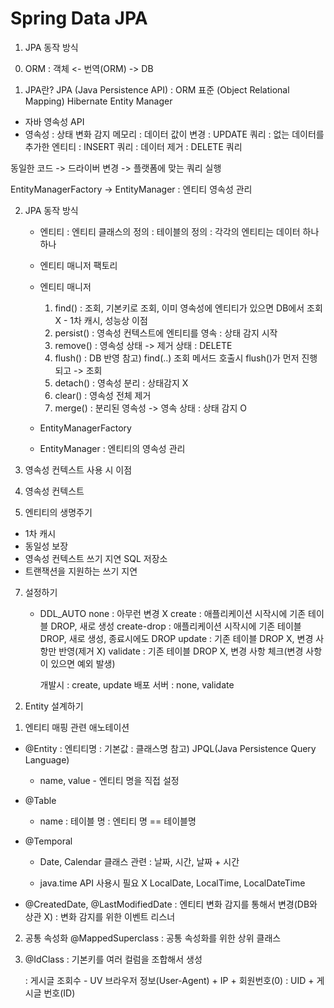 # Spring Data JPA

1. JPA 동작 방식
0) ORM : 객체 <- 번역(ORM) -> DB


1) JPA란?
JPA (Java Persistence API) : ORM 표준 (Object Relational Mapping)
Hibernate Entity Manager


- 자바 영속성 API
- 영속성 : 상태 변화 감지 메모리
	: 데이터 값이 변경 : UPDATE 쿼리
	: 없는 데이터를 추가한 엔티티 : INSERT 쿼리
	: 데이터 제거 : DELETE 쿼리

동일한 코드 -> 드라이버 변경 -> 플랫폼에 맞는 쿼리 실행


EntityManagerFactory
	-> EntityManager : 엔티티 영속성 관리


2) JPA 동작 방식
	- 엔티티 : 엔티티 클래스의 정의 : 테이블의 정의
	            : 각각의 엔티티는 데이터 하나 하나

	- 엔티티 매니저 팩토리
	- 엔티티 매니저
		1) find() : 조회, 기본키로 조회, 이미 영속성에 엔티티가 있으면 DB에서 조회 X - 1차 캐시, 성능상 이점
		2) persist() : 영속성 컨텍스트에 엔티티를 영속  : 상태 감지 시작
		3) remove() : 영속성 상태 -> 제거 상태 : DELETE
		4) flush() : DB 반영
				참고)
					find(..) 조회 메서드 호출시 flush()가 먼저 진행 되고 -> 조회
		5) detach() : 영속성 분리 : 상태감지 X
		6) clear() : 영속성 전체 제거
		6) merge() : 분리된 영속성 -> 영속 상태  : 상태 감지 O

	- EntityManagerFactory
	- EntityManager : 엔티티의 영속성 관리


3) 영속성 컨텍스트 사용 시 이점
4) 영속성 컨텍스트
5) 엔티티의 생명주기


- 1차 캐시
- 동일성 보장
- 영속성 컨텍스트 쓰기 지연 SQL 저장소
- 트랜잭션을 지원하는 쓰기 지연

7) 설정하기
	- DDL_AUTO
		none : 아무런 변경 X
		create : 애플리케이션 시작시에 기존 테이블 DROP, 새로 생성
		create-drop : 애플리케이션 시작시에 기존 테이블 DROP, 새로 생성, 종료시에도 DROP
		update : 기존 테이블 DROP X, 변경 사항만 반영(제거  X)
		validate : 기존 테이블 DROP X, 변경 사항 체크(변경 사항이 있으면 예외 발생)


		개발시 : create, update
		배포 서버 : none, validate

2. Entity 설계하기

1) 엔티티 매핑 관련 애노테이션
- @Entity :
	엔티티명 : 기본값 : 클래스명
	참고) JPQL(Java Persistence Query Language)
	- name, value  - 엔티티 명을 직접 설정
- @Table
	- name : 테이블 명
		: 엔티티 명 == 테이블명

- @Temporal
	- Date, Calendar 클래스 관련 : 날짜, 시간, 날짜 + 시간

	- java.time API  사용시 필요 X
		LocalDate, LocalTime, LocalDateTime
- @CreatedDate, @LastModifiedDate
	: 엔티티 변화 감지를 통해서 변경(DB와 상관 X)
	: 변화 감지를 위한 이벤트 리스너

2) 공통 속성화
	@MappedSuperclass : 공통 속성화를 위한 상위 클래스


3) @IdClass
	: 기본키를 여러 컬럼을 조합해서 생성

	: 게시글 조회수 - UV
		브라우저 정보(User-Agent) + IP + 회원번호(0)  : UID  + 게시글 번호(ID)
	

